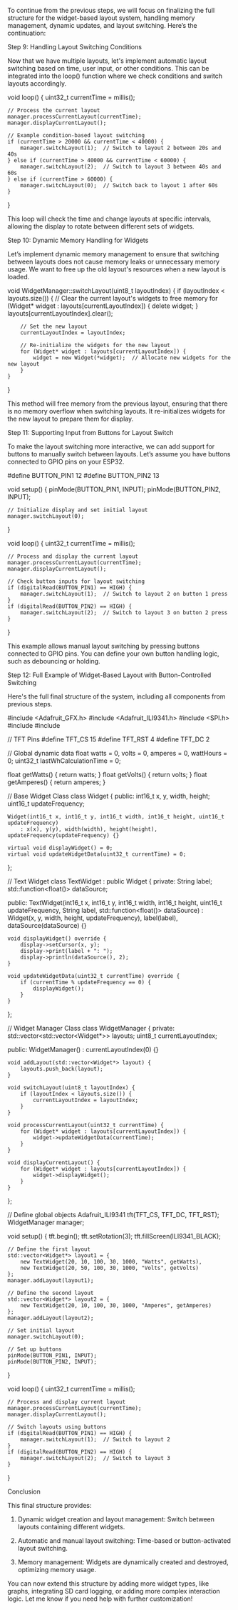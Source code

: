 To continue from the previous steps, we will focus on finalizing the full structure for the widget-based layout system, handling memory management, dynamic updates, and layout switching. Here’s the continuation:

Step 9: Handling Layout Switching Conditions

Now that we have multiple layouts, let's implement automatic layout switching based on time, user input, or other conditions. This can be integrated into the loop() function where we check conditions and switch layouts accordingly.

void loop() {
    uint32_t currentTime = millis();

    // Process the current layout
    manager.processCurrentLayout(currentTime);
    manager.displayCurrentLayout();

    // Example condition-based layout switching
    if (currentTime > 20000 && currentTime < 40000) {
        manager.switchLayout(1);  // Switch to layout 2 between 20s and 40s
    } else if (currentTime > 40000 && currentTime < 60000) {
        manager.switchLayout(2);  // Switch to layout 3 between 40s and 60s
    } else if (currentTime > 60000) {
        manager.switchLayout(0);  // Switch back to layout 1 after 60s
    }
}

This loop will check the time and change layouts at specific intervals, allowing the display to rotate between different sets of widgets.

Step 10: Dynamic Memory Handling for Widgets

Let’s implement dynamic memory management to ensure that switching between layouts does not cause memory leaks or unnecessary memory usage. We want to free up the old layout's resources when a new layout is loaded.

void WidgetManager::switchLayout(uint8_t layoutIndex) {
    if (layoutIndex < layouts.size()) {
        // Clear the current layout's widgets to free memory
        for (Widget* widget : layouts[currentLayoutIndex]) {
            delete widget;
        }
        layouts[currentLayoutIndex].clear();

        // Set the new layout
        currentLayoutIndex = layoutIndex;

        // Re-initialize the widgets for the new layout
        for (Widget* widget : layouts[currentLayoutIndex]) {
            widget = new Widget(*widget);  // Allocate new widgets for the new layout
        }
    }
}

This method will free memory from the previous layout, ensuring that there is no memory overflow when switching layouts. It re-initializes widgets for the new layout to prepare them for display.

Step 11: Supporting Input from Buttons for Layout Switch

To make the layout switching more interactive, we can add support for buttons to manually switch between layouts. Let’s assume you have buttons connected to GPIO pins on your ESP32.

#define BUTTON_PIN1 12
#define BUTTON_PIN2 13

void setup() {
    pinMode(BUTTON_PIN1, INPUT);
    pinMode(BUTTON_PIN2, INPUT);

    // Initialize display and set initial layout
    manager.switchLayout(0);
}

void loop() {
    uint32_t currentTime = millis();

    // Process and display the current layout
    manager.processCurrentLayout(currentTime);
    manager.displayCurrentLayout();

    // Check button inputs for layout switching
    if (digitalRead(BUTTON_PIN1) == HIGH) {
        manager.switchLayout(1);  // Switch to layout 2 on button 1 press
    }
    if (digitalRead(BUTTON_PIN2) == HIGH) {
        manager.switchLayout(2);  // Switch to layout 3 on button 2 press
    }
}

This example allows manual layout switching by pressing buttons connected to GPIO pins. You can define your own button handling logic, such as debouncing or holding.

Step 12: Full Example of Widget-Based Layout with Button-Controlled Switching

Here's the full final structure of the system, including all components from previous steps.

#include <Adafruit_GFX.h>
#include <Adafruit_ILI9341.h>
#include <SPI.h>
#include <vector>
#include <functional>

// TFT Pins
#define TFT_CS     15
#define TFT_RST    4
#define TFT_DC     2

// Global dynamic data
float watts = 0, volts = 0, amperes = 0, wattHours = 0;
uint32_t lastWhCalculationTime = 0;

float getWatts() { return watts; }
float getVolts() { return volts; }
float getAmperes() { return amperes; }

// Base Widget Class
class Widget {
public:
    int16_t x, y, width, height;
    uint16_t updateFrequency;

    Widget(int16_t x, int16_t y, int16_t width, int16_t height, uint16_t updateFrequency)
        : x(x), y(y), width(width), height(height), updateFrequency(updateFrequency) {}

    virtual void displayWidget() = 0;
    virtual void updateWidgetData(uint32_t currentTime) = 0;
};

// Text Widget
class TextWidget : public Widget {
private:
    String label;
    std::function<float()> dataSource;

public:
    TextWidget(int16_t x, int16_t y, int16_t width, int16_t height, uint16_t updateFrequency, String label, std::function<float()> dataSource)
        : Widget(x, y, width, height, updateFrequency), label(label), dataSource(dataSource) {}

    void displayWidget() override {
        display->setCursor(x, y);
        display->print(label + ": ");
        display->println(dataSource(), 2);
    }

    void updateWidgetData(uint32_t currentTime) override {
        if (currentTime % updateFrequency == 0) {
            displayWidget();
        }
    }
};

// Widget Manager Class
class WidgetManager {
private:
    std::vector<std::vector<Widget*>> layouts;
    uint8_t currentLayoutIndex;

public:
    WidgetManager() : currentLayoutIndex(0) {}

    void addLayout(std::vector<Widget*> layout) {
        layouts.push_back(layout);
    }

    void switchLayout(uint8_t layoutIndex) {
        if (layoutIndex < layouts.size()) {
            currentLayoutIndex = layoutIndex;
        }
    }

    void processCurrentLayout(uint32_t currentTime) {
        for (Widget* widget : layouts[currentLayoutIndex]) {
            widget->updateWidgetData(currentTime);
        }
    }

    void displayCurrentLayout() {
        for (Widget* widget : layouts[currentLayoutIndex]) {
            widget->displayWidget();
        }
    }
};

// Define global objects
Adafruit_ILI9341 tft(TFT_CS, TFT_DC, TFT_RST);
WidgetManager manager;

void setup() {
    tft.begin();
    tft.setRotation(3);
    tft.fillScreen(ILI9341_BLACK);

    // Define the first layout
    std::vector<Widget*> layout1 = {
        new TextWidget(20, 10, 100, 30, 1000, "Watts", getWatts),
        new TextWidget(20, 50, 100, 30, 1000, "Volts", getVolts)
    };
    manager.addLayout(layout1);

    // Define the second layout
    std::vector<Widget*> layout2 = {
        new TextWidget(20, 10, 100, 30, 1000, "Amperes", getAmperes)
    };
    manager.addLayout(layout2);

    // Set initial layout
    manager.switchLayout(0);

    // Set up buttons
    pinMode(BUTTON_PIN1, INPUT);
    pinMode(BUTTON_PIN2, INPUT);
}

void loop() {
    uint32_t currentTime = millis();

    // Process and display current layout
    manager.processCurrentLayout(currentTime);
    manager.displayCurrentLayout();

    // Switch layouts using buttons
    if (digitalRead(BUTTON_PIN1) == HIGH) {
        manager.switchLayout(1);  // Switch to layout 2
    }
    if (digitalRead(BUTTON_PIN2) == HIGH) {
        manager.switchLayout(2);  // Switch to layout 3
    }
}

Conclusion

This final structure provides:

1. Dynamic widget creation and layout management: Switch between layouts containing different widgets.


2. Automatic and manual layout switching: Time-based or button-activated layout switching.


3. Memory management: Widgets are dynamically created and destroyed, optimizing memory usage.



You can now extend this structure by adding more widget types, like graphs, integrating SD card logging, or adding more complex interaction logic. Let me know if you need help with further customization!

